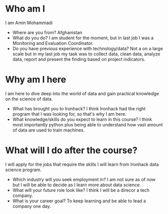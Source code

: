 
# Who am I
I am Amin Mohammadi
* Where are you from? 
Afghanistan
* What do you do?
I am student for the moment, but in last job I was a Monitoring and Evaluation Coordinator.
* Do you have previous experience with technology/data?
Not a on a large scale but in my last job my task was to collect data, clean data, analyze data, report and present the finding based on project indicators.

# Why am I here
I am here to dive deep into the world of data and gain practical knowledge on the science of data.

* What has brought you to Ironhack?
I think Ironhack had the right program that I was looking for, so that's why I am here.
* What knowledge/skills do you expect to learn in this course?
I think most importantly python plus being able to understand how vast amount of data are used to train machines.
# What will I do after the course?
I will apply for the jobs that require the skills I will learn from Ironhack data science program.

* Which industry will you seek employment in?
I am not sure as of now but I will be able to decide as I learn more about data science.
* What will your future role look like?
I think I will be a direcor a tech company.
* What is your career goal?
To keep learning and be able to lead a company one day.

